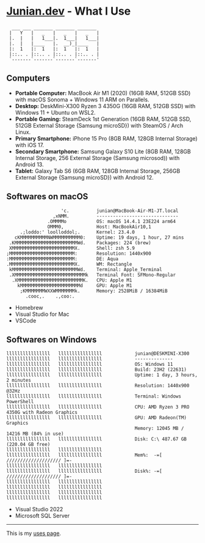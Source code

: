 # [Junian.dev](/) - What I Use

```
  ___ ___ _______ _______ _______ 
 |   Y   |   _   |   _   |   _   |
 |.  |   |   1___|.  1___|   1___|
 |.  |   |____   |.  __)_|____   |
 |:  1   |:  1   |:  1   |:  1   |
 |::.. . |::.. . |::.. . |::.. . |
 `-------`-------`-------`-------'
```

## Computers

* __Portable Computer:__ MacBook Air M1 (2020) (16GB RAM, 512GB SSD) with macOS Sonoma + Windows 11 ARM on Parallels.
* __Desktop:__ DeskMini-X300 Ryzen 3 4350G (16GB RAM, 512GB SSD) with Windows 11 + Ubuntu on WSL2.
* __Portable Gaming:__ SteamDeck 1st Generation (16GB RAM, 512GB SSD, 512GB External Storage {Samsung microSD}) with SteamOS / Arch Linux.
* __Primary Smartphone:__ iPhone 15 Pro (8GB RAM, 128GB Internal Storage) with iOS 17.
* __Secondary Smartphone:__ Samsung Galaxy S10 Lite (8GB RAM, 128GB Internal Storage, 256 External Storage (Samsung microsod)) with Android 13.
* __Tablet:__ Galaxy Tab S6 (6GB RAM, 128GB Internal Storage, 256GB External Storage {Samsung microSD}) with Android 12.

## Softwares on macOS

```
                    'c.          junian@MacBook-Air-M1-JT.local 
                 ,xNMM.          ------------------------------ 
               .OMMMMo           OS: macOS 14.4.1 23E224 arm64 
               OMMM0,            Host: MacBookAir10,1 
     .;loddo:' loolloddol;.      Kernel: 23.4.0 
   cKMMMMMMMMMMNWMMMMMMMMMM0:    Uptime: 19 days, 1 hour, 27 mins 
 .KMMMMMMMMMMMMMMMMMMMMMMMWd.    Packages: 224 (brew) 
 XMMMMMMMMMMMMMMMMMMMMMMMX.      Shell: zsh 5.9 
;MMMMMMMMMMMMMMMMMMMMMMMM:       Resolution: 1440x900 
:MMMMMMMMMMMMMMMMMMMMMMMM:       DE: Aqua 
.MMMMMMMMMMMMMMMMMMMMMMMMX.      WM: Rectangle 
 kMMMMMMMMMMMMMMMMMMMMMMMMWd.    Terminal: Apple_Terminal 
 .XMMMMMMMMMMMMMMMMMMMMMMMMMMk   Terminal Font: SFMono-Regular 
  .XMMMMMMMMMMMMMMMMMMMMMMMMK.   CPU: Apple M1 
    kMMMMMMMMMMMMMMMMMMMMMMd     GPU: Apple M1 
     ;KMMMMMMMWXXWMMMMMMMk.      Memory: 2528MiB / 16384MiB 
       .cooc,.    .,coo:.
```

- Homebrew
- Visual Studio for Mac
- VSCode

## Softwares on Windows

```
llllllllllllllll   llllllllllllllll            junian@DESKMINI-X300
llllllllllllllll   llllllllllllllll            --------------
llllllllllllllll   llllllllllllllll            OS: Windows 11
llllllllllllllll   llllllllllllllll            Build: 23H2 (22631)
llllllllllllllll   llllllllllllllll            Uptime: 1 day, 3 hours, 2 minutes
llllllllllllllll   llllllllllllllll            Resolution: 1440x900 @32Hz
llllllllllllllll   llllllllllllllll            Terminal: Windows PowerShell
llllllllllllllll   llllllllllllllll            CPU: AMD Ryzen 3 PRO 4350G with Radeon Graphics
llllllllllllllll   llllllllllllllll            GPU: AMD Radeon(TM) Graphics
                                               Memory: 12045 MB / 14216 MB (84% in use)
llllllllllllllll   llllllllllllllll            Disk: C:\ 487.67 GB (220.04 GB free)
llllllllllllllll   llllllllllllllll
llllllllllllllll   llllllllllllllll            Mem%:  -=[ //////////////////// ]=-
llllllllllllllll   llllllllllllllll
llllllllllllllll   llllllllllllllll            Disk%: -=[ //////////////////// ]=-
llllllllllllllll   llllllllllllllll
llllllllllllllll   llllllllllllllll                                            
llllllllllllllll   llllllllllllllll                                            
llllllllllllllll   llllllllllllllll
```
- Visual Studio 2022
- Microsoft SQL Server

----

This is my [uses page](https://uses.tech/).
